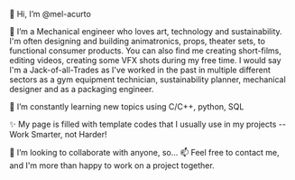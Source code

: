 👋 Hi, I’m @mel-acurto

👀 I’m a Mechanical engineer who loves art, technology and sustainability. I'm often designing and building animatronics, props, theater sets, to functional consumer products. You can also find me creating short-films, editing videos, creating some VFX shots during my free time. I would say I'm a Jack-of-all-Trades as I've worked in the past in multiple different sectors as a gym equipment technician, sustainability planner, mechanical designer and as a packaging engineer. 


🌱 I’m constantly learning new topics using C/C++, python, SQL 

✨ My page is filled with template codes that I usually use in my projects -- Work Smarter, not Harder!

💞️ I’m looking to collaborate with anyone, so...
📫 Feel free to contact me, and I'm more than happy to work on a project together. 

<!---
mel-acurto/mel-acurto is a ✨ special ✨ repository because its `README.md` (this file) appears on your GitHub profile.
You can click the Preview link to take a look at your changes.
--->
